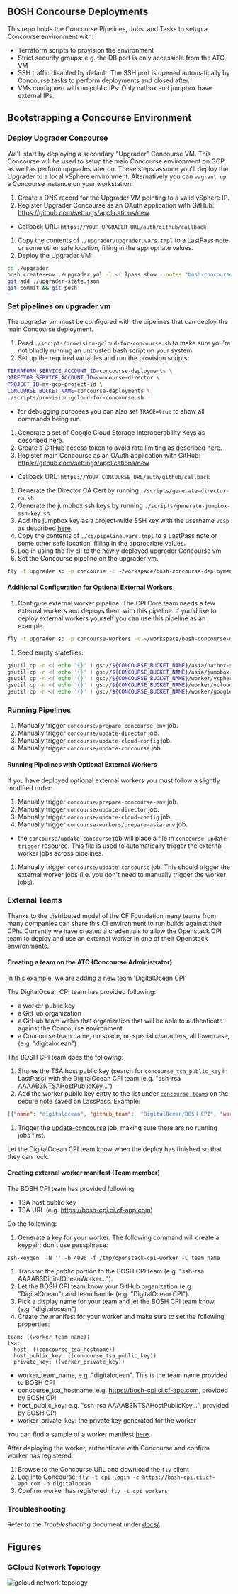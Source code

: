 ## BOSH Concourse Deployments

This repo holds the Concourse Pipelines, Jobs, and Tasks to setup a Concourse environment with:
* Terraform scripts to provision the environment
* Strict security groups: e.g. the DB port is only accessible from the ATC VM
* SSH traffic disabled by default: The SSH port is opened automatically by Concourse tasks to perform deployments and closed after.
* VMs configured with no public IPs: Only natbox and jumpbox have external IPs.

## Bootstrapping a Concourse Environment

### Deploy Upgrader Concourse

We'll start by deploying a secondary "Upgrader" Concourse VM.
This Concourse will be used to setup the main Concourse environment on GCP as well as perform upgrades later on.
These steps assume you'll deploy the Upgrader to a local vSphere environment.
Alternatively you can `vagrant up` a Concourse instance on your workstation.

1. Create a DNS record for the Upgrader VM pointing to a valid vSphere IP.
1. Register Upgrader Concourse as an OAuth application with GitHub: https://github.com/settings/applications/new
  - Callback URL: `https://YOUR_UPGRADER_URL/auth/github/callback`
1. Copy the contents of `./upgrader/upgrader.vars.tmpl` to a LastPass note or some other safe location, filling in the appropriate values.
1. Deploy the Upgrader VM:

  ```bash
  cd ./upgrader
  bosh create-env ./upgrader.yml -l <( lpass show --notes "bosh-concourse-upgrader-create-env" )
  git add ./upgrader-state.json
  git commit && git push
  ```

### Set pipelines on upgrader vm

The upgrader vm must be configured with the pipelines that can deploy the
main Concourse deployment.

1. Read `./scripts/provision-gcloud-for-concourse.sh` to make sure you're not blindly running an untrusted bash script on your system
1. Set up the required variables and run the provision scripts:

  ```bash
  TERRAFORM_SERVICE_ACCOUNT_ID=concourse-deployments \
  DIRECTOR_SERVICE_ACCOUNT_ID=concourse-director \
  PROJECT_ID=my-gcp-project-id \
  CONCOURSE_BUCKET_NAME=concourse-deployments \
  ./scripts/provision-gcloud-for-concourse.sh
  ```
  - for debugging purposes you can also set `TRACE=true` to show all commands being run.
1. Generate a set of Google Cloud Storage Interoperability Keys as described [here](https://cloud.google.com/storage/docs/migrating#keys).
1. Create a GitHub access token to avoid rate limiting as described [here](https://help.github.com/articles/creating-an-access-token-for-command-line-use/).
1. Register main Concourse as an OAuth application with GitHub: https://github.com/settings/applications/new
  - Callback URL: `https://YOUR_CONCOURSE_URL/auth/github/callback`
1. Generate the Director CA Cert by running `./scripts/generate-director-ca.sh`.
1. Generate the jumpbox ssh keys by running `./scripts/generate-jumpbox-ssh-key.sh`.
1. Add the jumpbox key as a project-wide SSH key with the username `vcap` as described [here](https://cloud.google.com/compute/docs/instances/adding-removing-ssh-keys).
1. Copy the contents of `./ci/pipeline.vars.tmpl` to a LastPass note or some other safe location, filling in the appropriate values.
1. Log in using the fly cli to the newly deployed upgrader Concourse vm
1. Set the Concourse pipeline on the upgrader vm.

  ```bash
  fly -t upgrader sp -p concourse -c ~/workspace/bosh-concourse-deployments/ci/pipeline.yml -l <(lpass show note YOUR_LASTPASS_NOTE)
  ```

#### Additional Configuration for Optional External Workers

1. Configure external worker pipeline:
  The CPI Core team needs a few external workers and deploys them with this pipeline. If you'd like to deploy external workers
  yourself you can use this pipeline as an example.

  ```bash
  fly -t upgrader sp -p concourse-workers -c ~/workspace/bosh-concourse-deployments/ci/pipeline-cpi-workers.yml -l <(lpass show note YOUR_LASTPASS_NOTE)
  ```
1. Seed empty statefiles:

  ```bash
  gsutil cp -n <( echo '{}' ) gs://${CONCOURSE_BUCKET_NAME}/asia/natbox-state.json
  gsutil cp -n <( echo '{}' ) gs://${CONCOURSE_BUCKET_NAME}/asia/jumpbox-state.json
  gsutil cp -n <( echo '{}' ) gs://${CONCOURSE_BUCKET_NAME}/worker/vsphere-v6.0-worker-state.json
  gsutil cp -n <( echo '{}' ) gs://${CONCOURSE_BUCKET_NAME}/worker/vcloud-v5.5-worker-state.json
  gsutil cp -n <( echo '{}' ) gs://${CONCOURSE_BUCKET_NAME}/worker/google-asia-worker-state.json
  ```

### Running Pipelines

1. Manually trigger `concourse/prepare-concourse-env` job.
1. Manually trigger `concourse/update-director` job.
1. Manually trigger `concourse/update-cloud-config` job.
1. Manually trigger `concourse/update-concourse` job.

#### Running Pipelines with Optional External Workers

If you have deployed optional external workers you must follow a slightly modified order:

1. Manually trigger `concourse/prepare-concourse-env` job.
1. Manually trigger `concourse/update-director` job.
1. Manually trigger `concourse/update-cloud-config` job.
1. Manually trigger `concourse-workers/prepare-asia-env` job.
  - the `concourse/update-concourse` job will place a file in `concourse-update-trigger` resource.
    This file is used to automatically trigger the external worker jobs across pipelines.
1. Manually trigger `concourse/update-concourse` job. This should trigger the external worker
   jobs (i.e. you don't need to manually trigger the worker jobs).

### External Teams

Thanks to the distributed model of the CF Foundation many teams from many
companies can share this CI environment to run builds against their CPIs.
Currently we have created a credentials to allow the Openstack CPI team to
deploy and use an external worker in one of their Openstack environments.

#### Creating a team on the ATC (Concourse Administrator)

In this example, we are adding a new team 'DigitalOcean CPI'

The DigitalOcean CPI team has provided following:

- a worker public key
- a GitHub organization
- a GitHub team within that organization that will be able to authenticate against the Concourse environment.
- a Concourse team name, no space, no special characters, all lowercase, (e.g. "digitalocean")

The BOSH CPI team does the following:

1. Shares the TSA host public key (search for `concourse_tsa_public_key` in LastPass)
  with the DigitalOcean CPI team (e.g. "ssh-rsa AAAAB3NTSAHostPublicKey...")
1. Add the worker public key entry to the list under [`concourse_teams`](https://github.com/pivotal-cf/bosh-concourse-deployments/blob/d87f8b7134b407d78bfcda29dcd721e0ade746bd/ci/pipeline.vars.tmpl#L54-L56) on the secure note saved on LassPass.
    Example:

```json
[{"name": "digitalocean", "github_team":  "DigitalOcean/BOSH CPI", "worker_public_key": "ssh-rsa AAAAB3DigitalOceanWorker..."}]
```
1. Trigger the [update-concourse](https://bosh-upgrader.ci.cf-app.com/teams/main/pipelines/concourse/jobs/update-concourse/) job, making sure there are no running jobs first.

Let the DigitalOcean CPI team know when the deploy has finished so that they can
rock.

#### Creating external worker manifest (Team member)

The BOSH CPI team has provided following:

- TSA host public key
- TSA URL (e.g. https://bosh-cpi.ci.cf-app.com)

Do the following:

1. Generate a key for your worker. The following command will create a keypair; don't use passphrase:
```
ssh-keygen  -N '' -b 4096 -f /tmp/openstack-cpi-worker -C team_name
```
1. Transmit the _public_ portion to the BOSH CPI team (e.g. "ssh-rsa AAAAB3DigitalOceanWorker...").
1. Let the BOSH CPI team know your GitHub organization (e.g.
"DigitalOcean") and team handle (e.g. "DigitalOcean CPI").
1. Pick a display name for your team and let the BOSH CPI team know. (e.g. "digitalocean")
1. Create the manifest for your worker and make sure to set the following properties:

  ```
  team: ((worker_team_name))
  tsa:
    host: ((concourse_tsa_hostname))
    host_public_key: ((concourse_tsa_public_key))
    private_key: ((worker_private_key))
  ```

  * worker_team_name, e.g. "digitalocean". This is the team name provided to BOSH CPI
  * concourse_tsa_hostname, e.g. https://bosh-cpi.ci.cf-app.com, provided by BOSH CPI
  * host_public_key: e.g. "ssh-rsa AAAAB3NTSAHostPublicKey...", provided by BOSH CPI
  * worker_private_key: the private key generated for the worker

You can find a sample of a worker manifest [here](https://github.com/pivotal-cf/bosh-concourse-deployments/blob/master/vsphere-v6.0/worker.yml).

After deploying the worker, authenticate with Concourse and confirm worker has registered:

1. Browse to the Concourse URL and download the `fly` client
1. Log into Concourse: `fly -t cpi login -c https://bosh-cpi.ci.cf-app.com -n digitalocean`
1. Confirm worker has registered: `fly -t cpi workers`

### Troubleshooting

Refer to the _Troubleshooting_ document under [docs/](`docs/`).

## Figures

### GCloud Network Topology
![gcloud network topology](https://docs.google.com/drawings/d/1TbnPOjp27vpwxI5hJi2ateVXEU0_2KQf6RbtMmLUyZ0/pub?w=925&h=1172)
